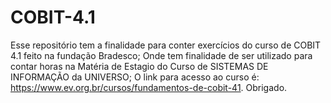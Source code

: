 # COBIT-4.1
Esse repositório tem a finalidade para conter exercícios do curso de COBIT 4.1 feito na fundação Bradesco; Onde tem finalidade de ser utilizado para contar horas na Matéria de Estagio do Curso de SISTEMAS DE INFORMAÇÃO da UNIVERSO; O link para acesso ao curso é: https://www.ev.org.br/cursos/fundamentos-de-cobit-41. Obrigado.
